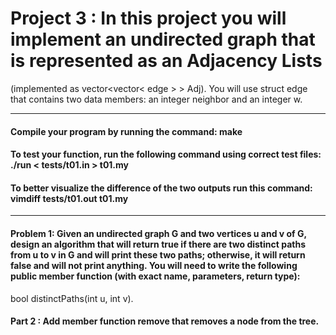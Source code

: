 # Project 3 : In this project you will implement an undirected graph that is represented as an Adjacency Lists(implemented as vector<vector< edge > > Adj). You will use struct edge that contains two datamembers: an integer neighbor and an integer w. 


----------------------------------------------------------------------------------

#### Compile your program by running the command: make
#### To test your function, run the following command using correct test files: ./run < tests/t01.in > t01.my
#### To better visualize the difference of the two outputs run this command: vimdiff tests/t01.out t01.my

----------------------------------------------------------------------------------

#### Problem 1: Given an undirected graph G and two vertices u and v of G, design an algorithm that will return true if there are two distinct paths from u to v in G and will print these two paths; otherwise, it will return false and will not print anything. You will need to write the following public member function (with exact name, parameters, return type):bool distinctPaths(int u, int v).

#### Part 2 : Add member function remove that removes a node from the tree.




